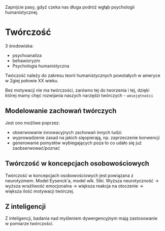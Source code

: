 Zapnijcie pasy, gdyż czeka nas długa podróż wgłąb psychologii humanistycznej.

# Twórczość

3 środowiska:
- psychoanaliza
- behawioryzm
- Psychologia humanistyczna

Twóczość należy do zakresu teorii humanistycznych powstałych w ameryce w 2giej połowie XX wieku.

Bez motywacji nie ma twórczości, zarówno tej do tworzenia i tej, dzięki której mamy chęć rozwijania naszych narzędzi twórczych - `umiejętności`

## Modelowanie zachowań twórczych

Jest ono możliwe poprzez:
- obserwowanie innowacyjnych zachowań innych ludzi.
- wyprowadzenie zasad na jakich sięopierają, np. zaprzeczenie konwencji
- generowanie pomysłów wybiegających poza to co udało się już zaobserwować/poznać

## Twórczość w koncepcjach osobowościowych

Twórczość w koncepcjach osobowościowych jest powiązana z neurotyzmem.
Model Eysenck'a, model wlk. 5tki.
Wyższa neurotyczność -> wyższa wrażliwość emocjonalna -> większa reakcja na otoczenie -> większa ilość motywacji twórczej.

## Z inteligencji

Z inteligencji, badania nad myśleniem dywergencyjnym mają zastosowanie w pomiarze twórczości.
